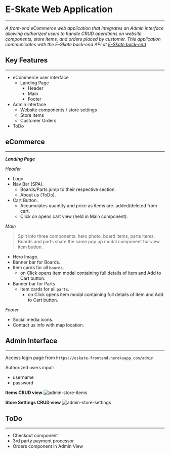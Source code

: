 # E-Skate Web Application
---
*A front-end eCommerce web application that integrates an Admin interface allowing authorized users to handle CRUD operations on website components, store items, and orders placed by customer. This application communicates with the E-Skate back-end API at [E-Skate back-end](https://eskate-backend.herokuapp.com/)*

## Key Features
---
- eCommerce user interface
  - Landing Page
    - Header  
    - Main  
    - Footer
- Admin interface  
  - Website components / store settings
  - Store items
  - Customer Orders
- ToDo

## eCommerce  
---  

***Landing Page***  

*Header*  
- Logo.  
- Nav Bar (SPA).  
  - Boards/Parts jump to their respective section.  
  - About us (ToDo).  
- Cart Button.  
  - Accumulates quantity and price as items are. added/deleted from cart.  
  - Click on opens cart view (held in Main component).  

*Main*  
> Split into three components: hero photo, board items, parts items. Boards and parts share the same pop up modal component for view item button.

- Hero Image.  
- Banner bar for Boards.  
- Item cards for all `boards`.  
  - on Click opens item modal containing full details of item and Add to Cart button.  
- Banner bar for Parts  
  - Item cards for all `parts`.  
    - on Click opens item modal containing full details of item and Add to Cart button.

*Footer*  
- Social media icons.  
- Contact us info with map location.  

## Admin Interface  
---
Access login page from `https://eskate-frontend.herokuapp.com/admin`  

Authorized users input:
- username  
- password



**Items CRUD view**
![admin-store-items](https://s3-us-west-2.amazonaws.com/eskate/adminitems.png)  

**Store Settings CRUD view**
![admin-store-settings](https://s3-us-west-2.amazonaws.com/eskate/adminstoresettings.png)  


## ToDo  
---  
- Checkout component  
- 3rd party payment processor  
- Orders component in Admin View
